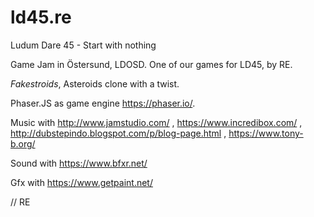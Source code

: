 # ld45.re
Ludum Dare 45 - Start with nothing

Game Jam in Östersund, LDOSD. One of our games for LD45, by RE.

*Fakestroids*, Asteroids clone with a twist.

Phaser.JS as game engine https://phaser.io/.

Music with http://www.jamstudio.com/ , https://www.incredibox.com/ , http://dubstepindo.blogspot.com/p/blog-page.html , https://www.tony-b.org/

Sound with https://www.bfxr.net/

Gfx with https://www.getpaint.net/

// RE